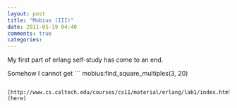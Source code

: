 ```yaml
---
layout: post
title: "Mobius (III)"
date: 2011-05-19 04:40
comments: true
categories: 
---
```


My first part of erlang self-study has come to an end.

Somehow I cannot get ```
mobius:find_square_multiples(3, 20)
``` to work as required 

[http://www.cs.caltech.edu/courses/cs11/material/erlang/lab1/index.html](here)

